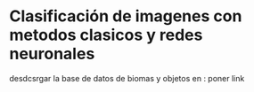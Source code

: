 # Clasificación de imagenes con metodos clasicos y redes neuronales
desdcsrgar la base de datos de biomas y objetos en : poner link
